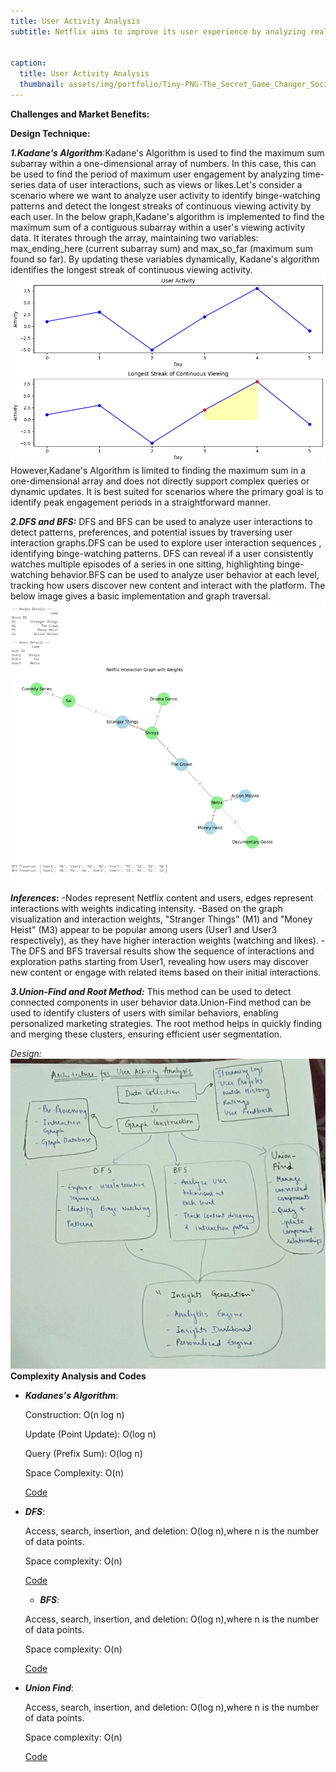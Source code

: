 ```yaml
---
title: User Activity Analysis
subtitle: Netflix aims to improve its user experience by analyzing real-time user engagement metrics such as the number of views, churn rates, or total watch time over specific periods. By monitoring these metrics, Netflix identifys trends that help in content acquisition and production decisions. 


caption:
  title: User Activity Analysis
  thumbnail: assets/img/portfolio/Tiny-PNG-The_Secret_Game_Changer_Social_Media_Customer_Engagement_.png
---
```

**Challenges and Market Benefits:**

**Design Technique:**

**_1.Kadane's Algorithm_**:Kadane's Algorithm is used to find the maximum sum subarray within a one-dimensional array of numbers. In this case, this can be used to find the period of maximum user engagement by analyzing time-series data of user interactions, such as views or likes.Let's consider a scenario where we want to analyze user activity to identify binge-watching patterns and detect the longest streaks of continuous viewing activity by each user.
In the below graph,Kadane's algorithm is implemented to find the maximum sum of a contiguous subarray within a user's viewing activity data. It iterates through the array, maintaining two variables: max_ending_here (current subarray sum) and max_so_far (maximum sum found so far). By updating these variables dynamically, Kadane's algorithm identifies the longest streak of continuous viewing activity.
<img src="assets/img/inside/2_graph.png" alt="Kadane Graph">
However,Kadane's Algorithm is limited to finding the maximum sum in a one-dimensional array and does not directly support complex queries or dynamic updates. It is best suited for scenarios where the primary goal is to identify peak engagement periods in a straightforward manner. 

**_2.DFS and BFS:_**
DFS and BFS can be used to analyze user interactions to detect patterns, preferences, and potential issues by traversing user interaction graphs.DFS can be used to explore user interaction sequences , identifying binge-watching patterns. DFS can reveal if a user consistently watches multiple episodes of a series in one sitting, highlighting binge-watching behavior.BFS can be used to analyze user behavior at each level, tracking how users discover new content and interact with the platform.
The below image gives a basic implementation and graph traversal.
<img src="assets/img/inside/2_traversal.png" alt="KDFSGraph">
**_Inferences_:**
-Nodes represent Netflix content and users, edges represent interactions with weights indicating intensity.
-Based on the graph visualization and interaction weights, "Stranger Things" (M1) and "Money Heist" (M3) appear to be popular among users (User1 and User3 respectively), as they have higher interaction weights (watching and likes).
-The DFS and BFS traversal results show the sequence of interactions and exploration paths starting from User1, revealing how users may discover new content or engage with related items based on their initial interactions.

_**3.Union-Find  and Root Method:**_
This method can be used to detect connected components in user behavior data.Union-Find method can be used to identify clusters of users with similar behaviors, enabling personalized marketing strategies. The root method helps in quickly finding and merging these clusters, ensuring efficient user segmentation.

_Design:_
<img src="assets/img/inside/9f44d99c-6541-460c-95db-a6be719b7395.jpg" alt="KD-Tree Design">
**Complexity Analysis and Codes**
- _**Kadanes's Algorithm**_:
  
  Construction: O(n log n) 
  
  Update (Point Update): O(log n) 
  
  Query (Prefix Sum): O(log n)
  
  Space Complexity: O(n)
  
  [Code](https://github.com/PAI-SHREYA/DSA/blob/main/Trees/FenwickTree.cpp)
- _**DFS**_:
  
  Access, search, insertion, and deletion: O(log n),where n is the number of data points.
  
  Space complexity: O(n)
  
  [Code](https://github.com/PAI-SHREYA/DSA/blob/main/Trees/KD_Tree.cpp)

  - _**BFS**_:
  
  Access, search, insertion, and deletion: O(log n),where n is the number of data points.
  
  Space complexity: O(n)
  
  [Code](https://github.com/PAI-SHREYA/DSA/blob/main/Trees/KD_Tree.cpp)
- _**Union Find**_:
  
  Access, search, insertion, and deletion: O(log n),where n is the number of data points.
  
  Space complexity: O(n)
  
  [Code](https://github.com/PAI-SHREYA/DSA/blob/main/Trees/KD_Tree.cpp)










